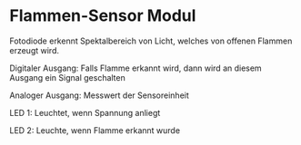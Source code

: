 # Flammen-Sensor Modul

Fotodiode erkennt Spektalbereich von Licht, welches von offenen Flammen erzeugt wird.

Digitaler Ausgang: Falls Flamme erkannt wird, dann wird an diesem Ausgang ein Signal geschalten

Analoger Ausgang: Messwert der Sensoreinheit

LED 1: Leuchtet, wenn Spannung anliegt

LED 2: Leuchte, wenn Flamme erkannt wurde
